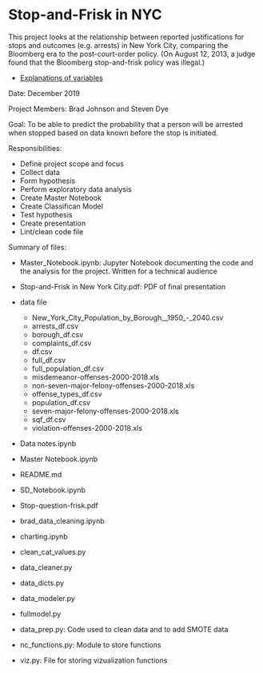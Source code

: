 # Stop-and-Frisk in NYC
This project looks at the relationship between reported justifications for stops and outcomes (e.g. arrests) in New York City, comparing the Bloomberg era to the post-court-order policy. (On August 12, 2013, a judge found that the Bloomberg stop-and-frisk policy was illegal.)

* [Explanations of variables](https://www.icpsr.umich.edu/icpsrweb/NACJD/studies/21660/variables)

Date: December 2019

Project Members: Brad Johnson and Steven Dye

Goal: To be able to predict the probability that a person will be arrested when stopped based on data known before the stop is initiated.

Responsibilities:
 - Define project scope and focus
 - Collect data
 - Form hypothesis
 - Perform exploratory data analysis
 - Create Master Notebook
 - Create Classifican Model
 - Test hypothesis
 - Create presentation
 - Lint/clean code file
 
 Summary of files:
 - Master_Notebook.ipynb: Jupyter Notebook documenting the code and the analysis for the project. Written for a technical audience
 - Stop-and-Frisk in New York City.pdf: PDF of final presentation
 - data file
     - New_York_City_Population_by_Borough__1950_-_2040.csv
     - arrests_df.csv
     - borough_df.csv
     - complaints_df.csv
     - df.csv
     - full_df.csv
     - full_population_df.csv
     - misdemeanor-offenses-2000-2018.xls
     - non-seven-major-felony-offenses-2000-2018.xls
     - offense_types_df.csv
     - population_df.csv
     - seven-major-felony-offenses-2000-2018.xls
     - sqf_df.csv
     - violation-offenses-2000-2018.xls
 - Data notes.ipynb
 - Master Notebook.ipynb
 - README.md
 - SD_Notebook.ipynb
 - Stop-question-frisk.pdf
 - brad_data_cleaning.ipynb
 - charting.ipynb
 - clean_cat_values.py
 - data_cleaner.py
 - data_dicts.py
 - data_modeler.py
 - fullmodel.py
     
- data_prep.py: Code used to clean data and to add SMOTE data
- nc_functions.py: Module to store functions
- viz.py: File for storing vizualization functions